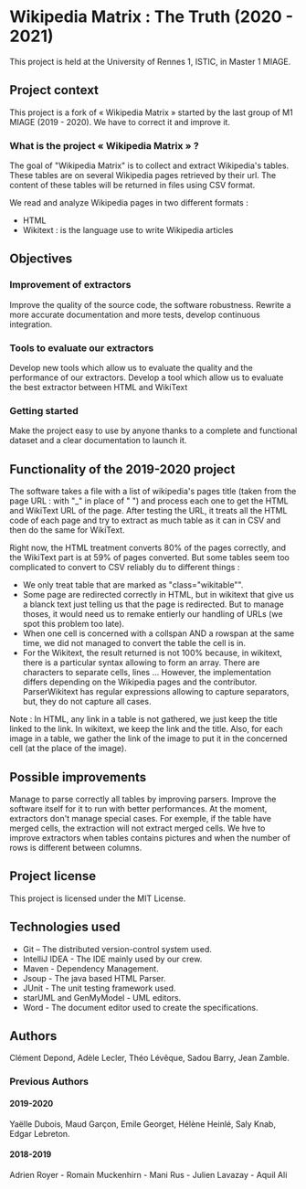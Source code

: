 # Wikipedia Matrix : The Truth (2020 - 2021)

This project is held at the University of Rennes 1, ISTIC, in Master 1 MIAGE.

## Project context

This project is a fork of « Wikipedia Matrix » started by the last group of M1 MIAGE (2019 - 2020). We have to correct it and improve it. 

### What is the project « Wikipedia Matrix » ?

The goal of "Wikipedia Matrix" is to collect and extract Wikipedia's tables. These tables are on several Wikipedia pages retrieved by their url. The content of these tables will be returned in files using CSV format.

We read and analyze Wikipedia pages in two different formats :
* HTML
* Wikitext : is the language use to write Wikipedia articles


## Objectives
### Improvement of extractors
Improve the quality of the source code, the software robustness. Rewrite a more accurate documentation and more tests, develop continuous integration.

### Tools to evaluate our extractors
Develop new tools which allow us to evaluate the quality and the performance of our extractors.
Develop a tool which allow us to evaluate the best extractor between HTML and WikiText

### Getting started
Make the project easy to use by anyone thanks to a complete and functional dataset and a clear documentation to launch it.

## Functionality of the 2019-2020 project

The software takes a file with a list of wikipedia's pages title (taken from the page URL : with "\_" in place of " ") and process each  one to get the HTML and WikiText URL of the page.
After testing the URL, it treats all the HTML code of each page and try to extract as much table as it can in CSV and then do the same for WikiText.

Right now, the HTML treatment converts 80% of the pages correctly, and the WikiText part is at 59% of pages converted. But some tables seem too complicated to convert to CSV reliably du to different things :
- We only treat table that are marked as "class="wikitable"".
- Some page are redirected correctly in HTML, but in wikitext that give us a blanck text just telling us that the page is redirected.  But to manage thoses, it would need us to remake entierly our handling of URLs (we spot this problem too late).
- When one cell is concerned with a collspan AND a rowspan at the same time, we did not managed to convert the table the cell is in.
- For the Wikitext, the result returned is not 100% because, in wikitext, there is a particular syntax allowing to form an array. There are characters to separate cells, lines ... However, the implementation differs depending on the Wikipedia pages and the contributor. ParserWikitext has regular expressions allowing to capture separators, but, they do not capture all cases.

Note : In HTML, any link in a table is not gathered, we just keep the title linked to the link. In wikitext, we keep the link and the title. Also, for each image in a table, we gather the link of the image to put it in the concerned cell (at the place of the image).

## Possible improvements

Manage to parse correctly all tables by improving parsers. Improve the software itself for it to run with better performances.
At the moment, extractors don't manage special cases. For exemple, if the table have merged cells, the extraction will not extract merged cells. We hve to improve extractors when tables contains pictures and when the number of rows is different between columns.

## Project license

This project is licensed under the MIT License.


## Technologies used

* Git – The distributed version-control system used.
* IntelliJ IDEA - The IDE mainly used by our crew.
* Maven - Dependency Management. 
* Jsoup - The java based HTML Parser.
* JUnit - The unit testing framework used.
* starUML and GenMyModel - UML editors. 
* Word - The document editor used to create the specifications. 


## Authors
Clément Depond, Adèle Lecler, Théo Lévêque, Sadou Barry, Jean Zamble.

### Previous Authors
#### 2019-2020
Yaëlle Dubois, Maud Garçon, Emile Georget, Hélène Heinlé, Saly Knab, Edgar Lebreton.

#### 2018-2019
Adrien Royer - Romain Muckenhirn - Mani Rus - Julien Lavazay - Aquil Ali
